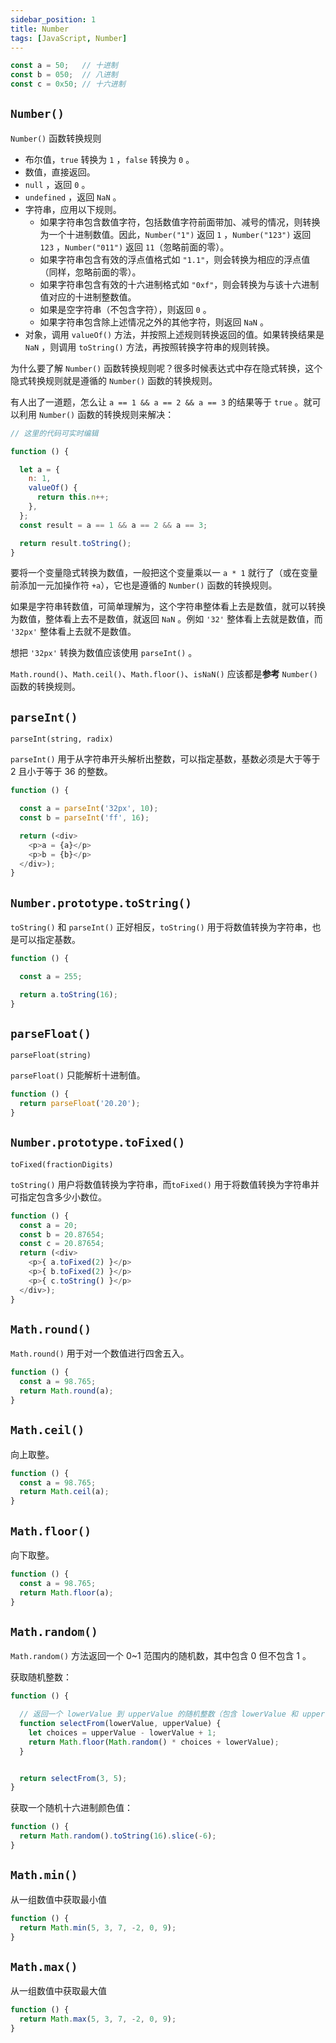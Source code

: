 ```yaml
---
sidebar_position: 1
title: Number
tags: [JavaScript, Number]
---
```


```js
const a = 50;   // 十进制
const b = 050;  // 八进制
const c = 0x50; // 十六进制
```

## `Number()`

`Number()` 函数转换规则

- 布尔值，`true` 转换为 `1` ，`false` 转换为 `0` 。
- 数值，直接返回。
- `null` ，返回 `0` 。
- `undefined` ，返回 `NaN` 。
- 字符串，应用以下规则。
  - 如果字符串包含数值字符，包括数值字符前面带加、减号的情况，则转换为一个十进制数值。因此，`Number("1")` 返回 `1` ，`Number("123")` 返回 `123` ，`Number("011")` 返回 `11`（忽略前面的零）。
  - 如果字符串包含有效的浮点值格式如 `"1.1"`，则会转换为相应的浮点值（同样，忽略前面的零）。
  - 如果字符串包含有效的十六进制格式如 `"0xf"`，则会转换为与该十六进制值对应的十进制整数值。
  - 如果是空字符串（不包含字符），则返回 `0` 。
  - 如果字符串包含除上述情况之外的其他字符，则返回 `NaN` 。
- 对象，调用 `valueOf()` 方法，并按照上述规则转换返回的值。如果转换结果是 `NaN` ，则调用 `toString()` 方法，再按照转换字符串的规则转换。

为什么要了解 `Number()` 函数转换规则呢？很多时候表达式中存在隐式转换，这个隐式转换规则就是遵循的 `Number()` 函数的转换规则。

有人出了一道题，怎么让 `a == 1 && a == 2 && a == 3` 的结果等于 `true` 。就可以利用 `Number()` 函数的转换规则来解决：

```js live
// 这里的代码可实时编辑

function () {

  let a = {
    n: 1,
    valueOf() {
      return this.n++;
    },
  };
  const result = a == 1 && a == 2 && a == 3;

  return result.toString();
}
```

要将一个变量隐式转换为数值，一般把这个变量乘以一 `a * 1` 就行了（或在变量前添加一元加操作符 `+a`），它也是遵循的 `Number()` 函数的转换规则。

如果是字符串转数值，可简单理解为，这个字符串整体看上去是数值，就可以转换为数值，整体看上去不是数值，就返回 `NaN` 。例如 `'32'` 整体看上去就是数值，而 `'32px'` 整体看上去就不是数值。

想把 `'32px'` 转换为数值应该使用 `parseInt()` 。

`Math.round()`、`Math.ceil()`、`Math.floor()`、`isNaN()` 应该都是**参考** `Number()` 函数的转换规则。

## `parseInt()`

`parseInt(string, radix)`

`parseInt()` 用于从字符串开头解析出整数，可以指定基数，基数必须是大于等于 2 且小于等于 36 的整数。

```js live
function () {

  const a = parseInt('32px', 10);
  const b = parseInt('ff', 16);

  return (<div>
    <p>a = {a}</p>
    <p>b = {b}</p>
  </div>);
}
```

## `Number.prototype.toString()`

`toString()` 和 `parseInt()` 正好相反，`toString()` 用于将数值转换为字符串，也是可以指定基数。

```js live
function () {

  const a = 255;

  return a.toString(16);
}
```

## `parseFloat()`

`parseFloat(string)`

`parseFloat()` 只能解析十进制值。

```js live
function () {
  return parseFloat('20.20');
}
```

## `Number.prototype.toFixed()`

`toFixed(fractionDigits)`

`toString()` 用户将数值转换为字符串，而`toFixed()` 用于将数值转换为字符串并可指定包含多少小数位。

```js live
function () {
  const a = 20;
  const b = 20.87654;
  const c = 20.87654;
  return (<div>
    <p>{ a.toFixed(2) }</p>
    <p>{ b.toFixed(2) }</p>
    <p>{ c.toString() }</p>
  </div>);
}
```

## `Math.round()`

`Math.round()` 用于对一个数值进行四舍五入。

```js live
function () {
  const a = 98.765;
  return Math.round(a);
}
```

## `Math.ceil()`

向上取整。

```js live
function () {
  const a = 98.765;
  return Math.ceil(a);
}
```

## `Math.floor()`

向下取整。

```js live
function () {
  const a = 98.765;
  return Math.floor(a);
}
```

## `Math.random()`

`Math.random()` 方法返回一个 0~1 范围内的随机数，其中包含 0 但不包含 1 。

获取随机整数：

```js live
function () {

  // 返回一个 lowerValue 到 upperValue 的随机整数（包含 lowerValue 和 upperValue）
  function selectFrom(lowerValue, upperValue) {
    let choices = upperValue - lowerValue + 1;
    return Math.floor(Math.random() * choices + lowerValue);
  }


  return selectFrom(3, 5);
}
```

获取一个随机十六进制颜色值：

```js live
function () {
  return Math.random().toString(16).slice(-6);
}
```

## `Math.min()`

从一组数值中获取最小值

```js live
function () {
  return Math.min(5, 3, 7, -2, 0, 9);
}
```

## `Math.max()`

从一组数值中获取最大值

```js live
function () {
  return Math.max(5, 3, 7, -2, 0, 9);
}
```